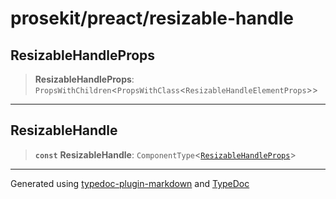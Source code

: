 # prosekit/preact/resizable-handle

<a id="ResizableHandleProps" name="ResizableHandleProps"></a>

## ResizableHandleProps

> **ResizableHandleProps**: `PropsWithChildren`\<`PropsWithClass`\<`ResizableHandleElementProps`\>\>

***

<a id="ResizableHandle" name="ResizableHandle"></a>

## ResizableHandle

> **`const`** **ResizableHandle**: `ComponentType`\<[`ResizableHandleProps`](resizable-handle.md#ResizableHandleProps)\>

***

Generated using [typedoc-plugin-markdown](https://www.npmjs.com/package/typedoc-plugin-markdown) and [TypeDoc](https://typedoc.org/)
